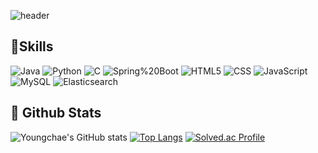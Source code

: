 ![header](https://capsule-render.vercel.app/api?type=venom&text=👋0u0-chae%20Github!)

  
## 💪Skills
![Java](https://img.shields.io/badge/Java-007396.svg?&style=for-the-badge&logo=Java&logoColor=white)
![Python](https://img.shields.io/badge/Python-3776AB.svg?&style=for-the-badge&logo=Python&logoColor=white)
![C](https://img.shields.io/badge/C-A8B9CC.svg?&style=for-the-badge&logo=C&logoColor=white)
![Spring%20Boot](https://img.shields.io/badge/Spring%20Boot-6DB33F.svg?&style=for-the-badge&logo=Spring%20Boot&logoColor=white)
![HTML5](https://img.shields.io/badge/HTML5-E34F26.svg?&style=for-the-badge&logo=HTML5&logoColor=white)
![CSS](https://img.shields.io/badge/CSS-663399.svg?&style=for-the-badge&logo=CSS&logoColor=white)
![JavaScript](https://img.shields.io/badge/JavaScript-F7DF1E.svg?&style=for-the-badge&logo=JavaScript&logoColor=white)
![MySQL](https://img.shields.io/badge/MySQL-4479A1.svg?&style=for-the-badge&logo=MySQL&logoColor=white)
![Elasticsearch](https://img.shields.io/badge/Elasticsearch-005571.svg?&style=for-the-badge&logo=Elasticsearch&logoColor=white)


## 🤔 Github Stats
![Youngchae's GitHub stats](https://github-readme-stats.vercel.app/api?username=0u0-chae&show_icons=true&theme=radical)
[![Top Langs](https://github-readme-stats.vercel.app/api/top-langs/?username=0u0-chae)](https://github.com/anuraghazra/github-readme-stats)
[![Solved.ac Profile](http://mazassumnida.wtf/api/v2/generate_badge?boj=dudco5858)](https://solved.ac/rlatngus1691/)
